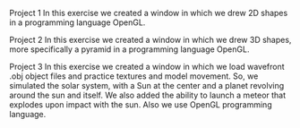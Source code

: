 Project 1
In this exercise we created a window in which we drew 2D shapes in a programming language OpenGL.

Project 2
In this exercise we created a window in which we drew 3D shapes, more specifically a pyramid in a programming language OpenGL.

Project 3
In this exercise we created a window in which we load wavefront .obj object files and practice textures and model movement. So, we simulated the solar system, with a Sun at the center and a planet revolving around the sun and itself. We also added the ability to launch a meteor that explodes upon impact with the sun. Also we use OpenGL programming language.
